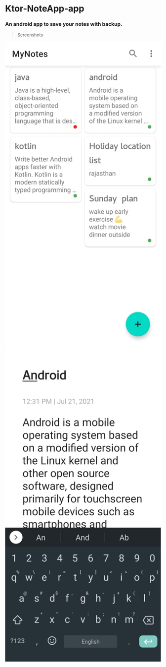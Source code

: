 # Ktor-NoteApp-app

### An android app to save your notes with backup.

> Screenshots

![all notes](https://github.com/Sk-singla/Ktor-NoteApp-app-/blob/master/ss/allntoes.jpeg)
![new note](https://github.com/Sk-singla/Ktor-NoteApp-app-/blob/master/ss/new%20note.jpeg)
